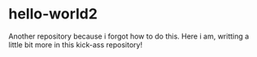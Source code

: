 # hello-world2
Another repository because i forgot how to do this.
 Here i am, writting a little bit more in this kick-ass repository!
